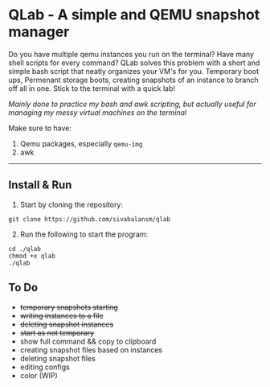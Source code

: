 # QLab - A simple and QEMU snapshot manager
Do you have multiple qemu instances you run on the terminal? Have many shell scripts for every command? QLab solves this problem with a short and simple bash script that neatly organizes your VM's for you. Temporary boot ups, Permenant storage boots, creating snapshots of an instance to branch off all in one. 
Stick to the terminal with a quick lab!

*Mainly done to practice my bash and awk scripting, but actually useful for managing my messy virtual machines on the terminal*

Make sure to have:
1. Qemu packages, especially `qemu-img`
2. awk
___
## Install & Run
1. Start by cloning the repository:
```
git clone https://github.com/sivabalansm/qlab
```

2. Run the following to start the program:
```
cd ./qlab
chmod +x qlab
./qlab
```

## To Do
- ~~temporary snapshots starting~~
- ~~writing instances to a file~~
- ~~deleting snapshot instances~~
- ~~start as not temporary~~
- show full command && copy to clipboard
- creating snapshot files based on instances
- deleting snapshot files
- editing configs
- color (WIP)



